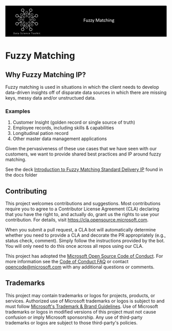 ![banner](/fuzzylogo.png)

# Fuzzy Matching

## Why Fuzzy Matching IP?
Fuzzy matching is used in situations in which the client needs to develop data-driven insights off of disparate data sources in which there are missing keys, messy data and/or unstructued data.

### Examples
1. Customer Insight (golden record or single source of truth)
2. Employee records, including skills & capabilities
3. Longitudinal pation record
4. Other master data management applications

Given the pervasiveness of these use cases that we have seen with our customers, we want to provide shared best practices and IP around fuzzy matching.

See the deck [Introduction to Fuzzy Matching Standard Delivery IP](/docs/IntroductionToFuzzyMatchingStandardDeliveryIP.pptx) found in the docs folder

## Contributing

This project welcomes contributions and suggestions.  Most contributions require you to agree to a
Contributor License Agreement (CLA) declaring that you have the right to, and actually do, grant us
the rights to use your contribution. For details, visit https://cla.opensource.microsoft.com.

When you submit a pull request, a CLA bot will automatically determine whether you need to provide
a CLA and decorate the PR appropriately (e.g., status check, comment). Simply follow the instructions
provided by the bot. You will only need to do this once across all repos using our CLA.

This project has adopted the [Microsoft Open Source Code of Conduct](https://opensource.microsoft.com/codeofconduct/).
For more information see the [Code of Conduct FAQ](https://opensource.microsoft.com/codeofconduct/faq/) or
contact [opencode@microsoft.com](mailto:opencode@microsoft.com) with any additional questions or comments.

## Trademarks

This project may contain trademarks or logos for projects, products, or services. Authorized use of Microsoft 
trademarks or logos is subject to and must follow 
[Microsoft's Trademark & Brand Guidelines](https://www.microsoft.com/en-us/legal/intellectualproperty/trademarks/usage/general).
Use of Microsoft trademarks or logos in modified versions of this project must not cause confusion or imply Microsoft sponsorship.
Any use of third-party trademarks or logos are subject to those third-party's policies.
